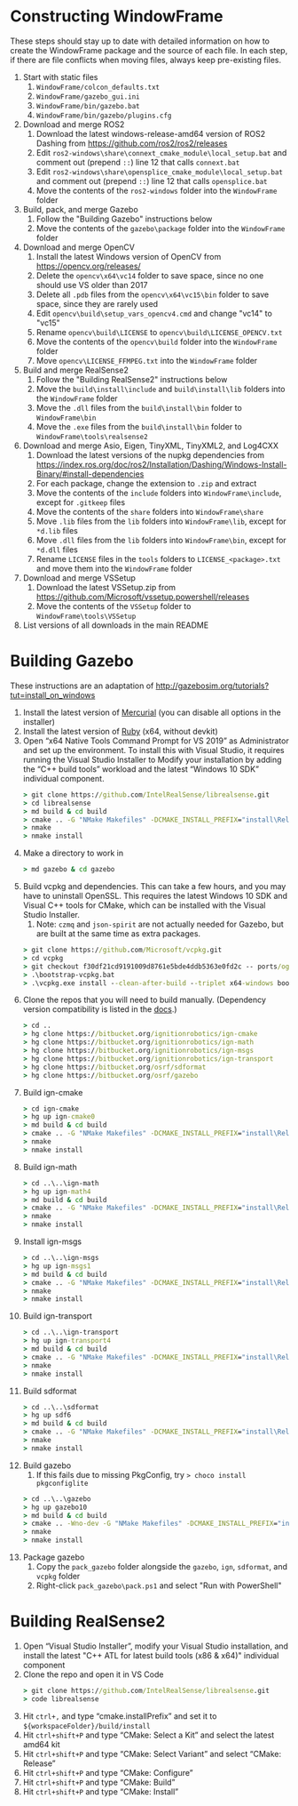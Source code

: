 ﻿# Constructing WindowFrame

These steps should stay up to date with detailed information on how to create the WindowFrame package and the source of each file.
In each step, if there are file conflicts when moving files, always keep pre-existing files.

1. Start with static files
    1. `WindowFrame/colcon_defaults.txt`
    2. `WindowFrame/gazebo_gui.ini`
    3. `WindowFrame/bin/gazebo.bat`
    4. `WindowFrame/bin/gazebo/plugins.cfg`
2. Download and merge ROS2
    1. Download the latest windows-release-amd64 version of ROS2 Dashing from https://github.com/ros2/ros2/releases
    2. Edit `ros2-windows\share\connext_cmake_module\local_setup.bat` and comment out (prepend `::`) line 12 that calls `connext.bat`
    3. Edit `ros2-windows\share\opensplice_cmake_module\local_setup.bat` and comment out (prepend `::`) line 12 that calls `opensplice.bat`
    4. Move the contents of the `ros2-windows` folder into the `WindowFrame` folder
3. Build, pack, and merge Gazebo
    1. Follow the "Building Gazebo" instructions below
    2. Move the contents of the `gazebo\package` folder into the `WindowFrame` folder
4. Download and merge OpenCV
    1. Install the latest Windows version of OpenCV from https://opencv.org/releases/
    2. Delete the `opencv\x64\vc14` folder to save space, since no one should use VS older than 2017
    3. Delete all `.pdb` files from the `opencv\x64\vc15\bin` folder to save space, since they are rarely used
    4. Edit `opencv\build\setup_vars_opencv4.cmd` and change "vc14" to "vc15"
    5. Rename `opencv\build\LICENSE` to `opencv\build\LICENSE_OPENCV.txt`
    6. Move the contents of the `opencv\build` folder into the `WindowFrame` folder
    7. Move `opencv\LICENSE_FFMPEG.txt` into the `WindowFrame` folder
5. Build and merge RealSense2
    1. Follow the "Building RealSense2" instructions below
    2. Move the `build\install\include` and `build\install\lib` folders into the `WindowFrame` folder
    3. Move the `.dll` files from the `build\install\bin` folder to `WindowFrame\bin`
    4. Move the `.exe` files from the `build\install\bin` folder to `WindowFrame\tools\realsense2`
6. Download and merge Asio, Eigen, TinyXML, TinyXML2, and Log4CXX
    1. Download the latest versions of the nupkg dependencies from https://index.ros.org/doc/ros2/Installation/Dashing/Windows-Install-Binary/#install-dependencies
    2. For each package, change the extension to `.zip` and extract
    3. Move the contents of the `include` folders into `WindowFrame\include`, except for `.gitkeep` files
    4. Move the contents of the `share` folders into `WindowFrame\share`
    5. Move `.lib` files from the `lib` folders into `WindowFrame\lib`, except for `*d.lib` files
    6. Move `.dll` files from the `lib` folders into `WindowFrame\bin`, except for `*d.dll` files
    7. Rename `LICENSE` files in the `tools` folders to `LICENSE_<package>.txt` and move them into the `WindowFrame` folder
7. Download and merge VSSetup
    1. Download the latest VSSetup.zip from https://github.com/Microsoft/vssetup.powershell/releases
    2. Move the contents of the `VSSetup` folder to `WindowFrame\tools\VSSetup`
8. List versions of all downloads in the main README

# Building Gazebo

These instructions are an adaptation of http://gazebosim.org/tutorials?tut=install_on_windows

1. Install the latest version of [Mercurial](https://www.mercurial-scm.org/) (you can disable all options in the installer)
2. Install the latest version of [Ruby](https://rubyinstaller.org/downloads/) (x64, without devkit)
3. Open “x64 Native Tools Command Prompt for VS 2019” as Administrator and set up the environment. To install this with Visual Studio, it requires running the Visual Studio Installer to Modify your installation by adding the “C++ build tools” workload and the latest “Windows 10 SDK” individual component.
    ```cmd
    > git clone https://github.com/IntelRealSense/librealsense.git
    > cd librealsense
    > md build & cd build
    > cmake .. -G "NMake Makefiles" -DCMAKE_INSTALL_PREFIX="install\Release" -DCMAKE_BUILD_TYPE="Release"
    > nmake
    > nmake install
    ```
4. Make a directory to work in
    ```cmd
    > md gazebo & cd gazebo
    ```
5. Build vcpkg and dependencies. This can take a few hours, and you may have to uninstall OpenSSL. This requires the latest Windows 10 SDK and Visual C++ tools for CMake, which can be installed with the Visual Studio Installer.
    1. Note: `czmq` and `json-spirit` are not actually needed for Gazebo, but are built at the same time as extra packages.
    ```cmd
    > git clone https://github.com/Microsoft/vcpkg.git
    > cd vcpkg
    > git checkout f30df21cd9191009d8761e5bde4ddb5363e0fd2c -- ports/ogre
    > .\bootstrap-vcpkg.bat
    > .\vcpkg.exe install --clean-after-build --triplet x64-windows boost cppzmq curl czmq dlfcn-win32 freeimage json-spirit protobuf ogre qwt tbb zeromq zlib zziplib
    ```
6. Clone the repos that you will need to build manually. (Dependency version compatibility is listed in the [docs](http://gazebosim.org/tutorials?tut=install_dependencies_from_source#Versions).)
    ```cmd
    > cd ..
    > hg clone https://bitbucket.org/ignitionrobotics/ign-cmake 
    > hg clone https://bitbucket.org/ignitionrobotics/ign-math
    > hg clone https://bitbucket.org/ignitionrobotics/ign-msgs
    > hg clone https://bitbucket.org/ignitionrobotics/ign-transport 
    > hg clone https://bitbucket.org/osrf/sdformat
    > hg clone https://bitbucket.org/osrf/gazebo
    ```
7. Build ign-cmake
    ```cmd
    > cd ign-cmake
    > hg up ign-cmake0
    > md build & cd build
    > cmake .. -G "NMake Makefiles" -DCMAKE_INSTALL_PREFIX="install\Release" -DBUILD_TESTING:BOOL=False
    > nmake
    > nmake install
    ```
8. Build ign-math
    ```cmd
    > cd ..\..\ign-math
    > hg up ign-math4
    > md build & cd build
    > cmake .. -G "NMake Makefiles" -DCMAKE_INSTALL_PREFIX="install\Release" -DCMAKE_BUILD_TYPE="Release" -DBUILD_TESTING:BOOL=False
    > nmake
    > nmake install
    ```
9. Install ign-msgs
    ```cmd
    > cd ..\..\ign-msgs
    > hg up ign-msgs1
    > md build & cd build
    > cmake .. -G "NMake Makefiles" -DCMAKE_INSTALL_PREFIX="install\Release" -DCMAKE_BUILD_TYPE="Release" -DBUILD_TESTING:BOOL=False -DCMAKE_TOOLCHAIN_FILE=..\..\vcpkg\scripts\buildsystems\vcpkg.cmake
    > nmake
    > nmake install
    ```
10. Build ign-transport
    ```cmd
    > cd ..\..\ign-transport
    > hg up ign-transport4
    > md build & cd build
    > cmake .. -G "NMake Makefiles" -DCMAKE_INSTALL_PREFIX="install\Release" -DCMAKE_PREFIX_PATH="install\Release" -DCMAKE_BUILD_TYPE="Release" -DBUILD_TESTING:BOOL=False -DCMAKE_TOOLCHAIN_FILE=..\..\vcpkg\scripts\buildsystems\vcpkg.cmake
    > nmake
    > nmake install
    ```
11. Build sdformat
    ```cmd
    > cd ..\..\sdformat
    > hg up sdf6
    > md build & cd build
    > cmake .. -G "NMake Makefiles" -DCMAKE_INSTALL_PREFIX="install\Release" -DCMAKE_BUILD_TYPE="Release" -DCMAKE_TOOLCHAIN_FILE=..\..\vcpkg\scripts\buildsystems\vcpkg.cmake
    > nmake
    > nmake install
    ```
12. Build gazebo
    1. If this fails due to missing PkgConfig, try `> choco install pkgconfiglite`
    ```cmd
    > cd ..\..\gazebo
    > hg up gazebo10
    > md build & cd build
    > cmake .. -Wno-dev -G "NMake Makefiles" -DCMAKE_INSTALL_PREFIX="install\Release" -DCMAKE_BUILD_TYPE="Release" -DFREEIMAGE_RUNS=1 -DOGRE_VERSION="1.9.0-1" -DOGRE_PLUGINDIR="%cd%\..\..\vcpkg\installed\x64-windows\lib\opt" -DCMAKE_TOOLCHAIN_FILE=%cd%\..\..\vcpkg\scripts\buildsystems\vcpkg.cmake
    > nmake
    > nmake install
    ```
13. Package gazebo
    1. Copy the `pack_gazebo` folder alongside the `gazebo`, `ign`, `sdformat`, and `vcpkg` folder
    2. Right-click `pack_gazebo\pack.ps1` and select "Run with PowerShell"

# Building RealSense2

1. Open “Visual Studio Installer”, modify your Visual Studio installation, and install the latest "C++ ATL for latest build tools (x86 & x64)" individual component
2. Clone the repo and open it in VS Code
    ```cmd
    > git clone https://github.com/IntelRealSense/librealsense.git
    > code librealsense
    ```
4. Hit `ctrl+,` and type “cmake.installPrefix” and set it to `${workspaceFolder}/build/install`
5. Hit `ctrl+shift+P` and type “CMake: Select a Kit” and select the latest amd64 kit
6. Hit `ctrl+shift+P` and type “CMake: Select Variant” and select “CMake: Release”
7. Hit `ctrl+shift+P` and type “CMake: Configure”
8. Hit `ctrl+shift+P` and type “CMake: Build”
9. Hit `ctrl+shift+P` and type “CMake: Install”
